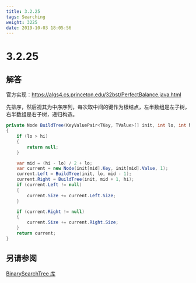 ```yaml
---
title: 3.2.25
tags: Searching
weight: 3225
date: 2019-10-03 18:05:56
---
```


# 3.2.25


## 解答

官方实现：https://algs4.cs.princeton.edu/32bst/PerfectBalance.java.html

先排序，然后视其为中序序列，每次取中间的键作为根结点，左半数组是左子树，右半数组是右子树，递归构造。

```csharp
private Node BuildTree(KeyValuePair<TKey, TValue>[] init, int lo, int hi)// init is sorted
{
    if (lo > hi)
    {
        return null;
    }

    var mid = (hi - lo) / 2 + lo;
    var current = new Node(init[mid].Key, init[mid].Value, 1);
    current.Left = BuildTree(init, lo, mid - 1);
    current.Right = BuildTree(init, mid + 1, hi);
    if (current.Left != null)
    {
        current.Size += current.Left.Size;
    }

    if (current.Right != null)
    {
        current.Size += current.Right.Size;
    }
    return current;
}
```

## 另请参阅

[BinarySearchTree 库](https://github.com/ikesnowy/Algorithms-4th-Edition-in-Csharp/tree/master/3%20Searching/3.2/BinarySearchTree)

